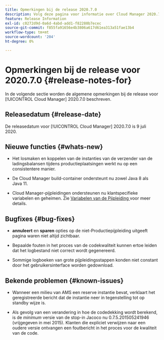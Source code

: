 ```yaml
---
title: Opmerkingen bij de release 2020.7.0
description: Volg deze pagina voor informatie over Cloud Manager 2020.7.0.
feature: Release Information
exl-id: c0272d9d-0a6d-4abd-add1-f82280b7ecec
source-git-commit: f855fa91656e4b3806a617d61ea313a51fae13b4
workflow-type: tm+mt
source-wordcount: '204'
ht-degree: 0%

---
```


# Opmerkingen bij de release voor 2020.7.0 {#release-notes-for}

In de volgende sectie worden de algemene opmerkingen bij de release voor [!UICONTROL Cloud Manager] 2020.7.0 beschreven.

## Releasedatum {#release-date}

De releasedatum voor [!UICONTROL Cloud Manager] 2020.7.0 is 9 juli 2020.

## Nieuwe functies {#whats-new}

* Het losmaken en koppelen van de instanties van de verzender van de ladingsbalansen tijdens productieplaatsingen werkt nu op een consistentere manier.

* De Cloud Manager build-container ondersteunt nu zowel Java 8 als Java 11.

* Cloud Manager-pijpleidingen ondersteunen nu klantspecifieke variabelen en geheimen. Zie [ Variabelen van de Pijpleiding ](/help/getting-started/build-environment.md#pipeline-variables) voor meer details.

## Bugfixes {#bug-fixes}

* **annuleert** en **sparen** opties op de niet-Productiepijpleiding uitgeeft pagina waren niet altijd zichtbaar.

* Bepaalde fouten in het proces van de codekwaliteit kunnen ertoe leiden dat het logbestand niet correct wordt gegenereerd.

* Sommige logboeken van grote pijpleidingsstappen konden niet constant door het gebruikersinterface worden gedownload.

## Bekende problemen {#known-issues}

* Wanneer een milieu van AMS een reserve instantie bevat, verklaart het geregistreerde bericht dat de instantie neer in tegenstelling tot op standby wijze is.

* Als gevolg van een verandering in hoe de codedekking wordt berekend, is de _minimum_ versie van de stop-in Jacoco nu 0.7.5.201505241946 (vrijgegeven in mei 2015). Klanten die expliciet verwijzen naar een oudere versie ontvangen een foutbericht in het proces voor de kwaliteit van de code.

